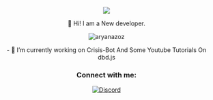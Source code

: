 <p align="center"> <img src="https://thumbs.gfycat.com/EthicalObedientCirriped-size_restricted.gif" /> </p>

<p align="center"> 👋 Hi! I am a New developer.</p>




<p align="center"> <img src="https://komarev.com/ghpvc/?username=AryanAzoz&label=Profile%20views&color=0e75b6&style=flat" alt="aryanazoz" /> </p>

<p align="center"> - 🔭 I’m currently working on Crisis-Bot And Some Youtube Tutorials On dbd.js</p>



<h3 align="center">Connect with me:</h3>
<p align="center">
    <a href="https://discordapp.com/users/717741628777037824">
   <img alt="Discord" src="https://img.shields.io/badge/AryanAzoz%231617-Discord-%231c03fc'"></a>  
</p>
